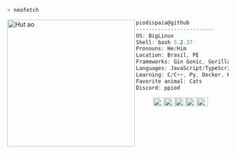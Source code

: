 ```zsh
> neofetch
```

<img align="left" src="https://i.imgur.com/be8qriS.png" alt="Hut ao" width="290" /> 

```csharp
piodispaia@github
-------------------------
OS: BigLinux
Shell: bash 5.2.37 
Pronouns: He/Him
Location: Brasil, PE
Frameworks: Gin Gonic, Gorilla, Express
Languages: JavaScript/TypeScript, Go
Learning: C/C++, Py, Docker, Kubernetes
Favorite animal: Cats
Discord: ppiod
```
<p align="left">
  &nbsp; &nbsp; &nbsp; &nbsp; &nbsp;
  <img alt="#474342" src="https://via.placeholder.com/15/474342/000000?text=+" width="25" height="20" /><img alt="#fbedf6" src="https://via.placeholder.com/15/fbedf6/000000?text=+" width="25" height="20" /><img alt="#c9594d" src="https://via.placeholder.com/15/c9594d/000000?text=+" width="25" height="20" /><img alt="#f8b9b2" src="https://via.placeholder.com/15/f8b9b2/000000?text=+" width="25" height="20" /><img alt="#ae9c9d" src="https://via.placeholder.com/15/ae9c9d/000000?text=+" width="25" height="20" />
</p>
